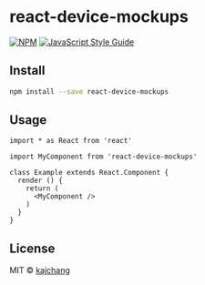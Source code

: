 # react-device-mockups

> 

[![NPM](https://img.shields.io/npm/v/react-device-mockups.svg)](https://www.npmjs.com/package/react-device-mockups) [![JavaScript Style Guide](https://img.shields.io/badge/code_style-standard-brightgreen.svg)](https://standardjs.com)

## Install

```bash
npm install --save react-device-mockups
```

## Usage

```tsx
import * as React from 'react'

import MyComponent from 'react-device-mockups'

class Example extends React.Component {
  render () {
    return (
      <MyComponent />
    )
  }
}
```

## License

MIT © [kajchang](https://github.com/kajchang)
